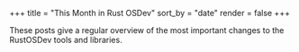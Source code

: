 +++
title = "This Month in Rust OSDev"
sort_by = "date"
render = false
+++

These posts give a regular overview of the most important changes to the RustOSDev tools and libraries.
